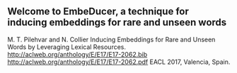 ## Welcome to EmbeDucer, a technique for inducing embeddings for rare and unseen words


M. T. Pilehvar and N. Collier
Inducing Embeddings for Rare and Unseen Words by Leveraging Lexical Resources.
http://aclweb.org/anthology/E/E17/E17-2062.bib
http://aclweb.org/anthology/E/E17/E17-2062.pdf
EACL 2017, Valencia, Spain.
